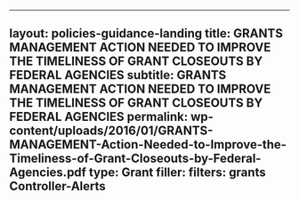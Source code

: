 
---
layout: policies-guidance-landing
title: GRANTS MANAGEMENT ACTION NEEDED TO IMPROVE THE TIMELINESS OF GRANT CLOSEOUTS BY FEDERAL AGENCIES
subtitle: GRANTS MANAGEMENT ACTION NEEDED TO IMPROVE THE TIMELINESS OF GRANT CLOSEOUTS BY FEDERAL AGENCIES
permalink: wp-content/uploads/2016/01/GRANTS-MANAGEMENT-Action-Needed-to-Improve-the-Timeliness-of-Grant-Closeouts-by-Federal-Agencies.pdf
type: Grant
filler: 
filters: grants Controller-Alerts
---

<a href="{{ site.baseurl }}/wp-content/uploads/2016/01/GRANTS-MANAGEMENT-Action-Needed-to-Improve-the-Timeliness-of-Grant-Closeouts-by-Federal-Agencies.pdf"></a>